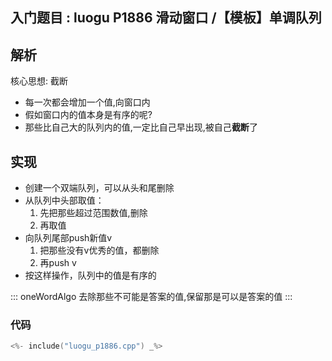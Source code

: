 ## 入门题目 : luogu P1886 滑动窗口 /【模板】单调队列

## 解析

核心思想: 截断

- 每一次都会增加一个值,向窗口内
- 假如窗口内的值本身是有序的呢?
- 那些比自己大的队列内的值,一定比自己早出现,被自己**截断**了

## 实现

- 创建一个双端队列，可以从头和尾删除
- 从队列中头部取值：
  1. 先把那些超过范围数值,删除
  2. 再取值
- 向队列尾部push新值v
  1. 把那些没有v优秀的值，都删除
  2. 再push v
- 按这样操作，队列中的值是有序的


::: oneWordAlgo
去除那些不可能是答案的值,保留那是可以是答案的值
:::

### 代码

```cpp
<%- include("luogu_p1886.cpp") _%>
```